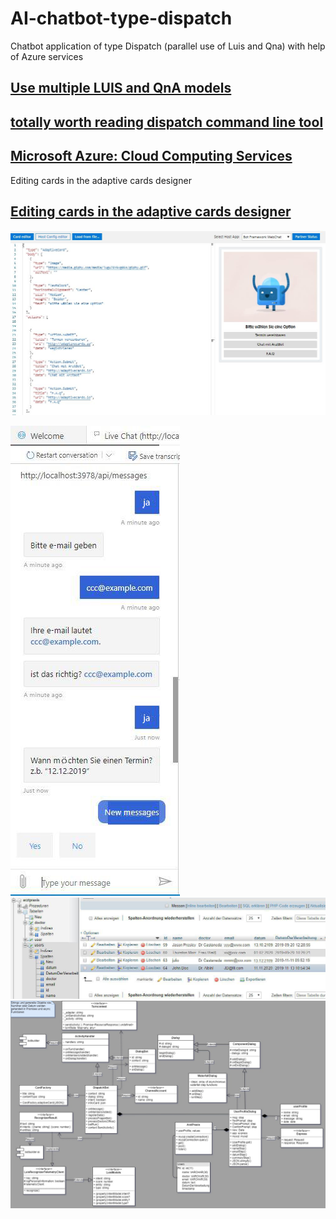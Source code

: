 # AI-chatbot-type-dispatch
Chatbot application of type Dispatch (parallel use of Luis and Qna) with help of Azure services
## [Use multiple LUIS and QnA models](https://docs.microsoft.com/en-us/azure/bot-service/bot-builder-tutorial-dispatch?view=azure-bot-service-4.0&tabs=cs)
## [totally worth reading dispatch command line tool](https://github.com/microsoft/botbuilder-tools/tree/master/packages/Dispatch)
## [Microsoft Azure: Cloud Computing Services](https://azure.microsoft.com/en-us/free/search/?&ef_id=EAIaIQobChMI3eb947vy6QIVDO3tCh2EBg9gEAAYASAAEgKNpvD_BwE:G:s&OCID=AID2000076_SEM_EAIaIQobChMI3eb947vy6QIVDO3tCh2EBg9gEAAYASAAEgKNpvD_BwE:G:s&dclid=CMO6hou88ukCFQjKuwgdzpIBZw)
Editing cards in the adaptive cards designer
## [Editing cards in the adaptive cards designer](https://adaptivecards.io/designer/)
![1](1.JPG)

<img src="2.jpg" alt="My cool logo"/>

<img src="3.jpg" alt="My cool logo"/>

<img src="uml.jpg" alt="uml"/>

